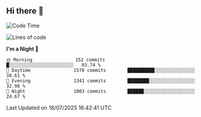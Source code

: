## Hi there 👋

<!--
**Wangmerlyn/Wangmerlyn** is a ✨ _special_ ✨ repository because its `README.md` (this file) appears on your GitHub profile.

Here are some ideas to get you started:

- 🔭 I’m currently working on ...
- 🌱 I’m currently learning ...
- 👯 I’m looking to collaborate on ...
- 🤔 I’m looking for help with ...
- 💬 Ask me about ...
- 📫 How to reach me: ...
- 😄 Pronouns: ...
- ⚡ Fun fact: ...
-->
<!--START_SECTION:waka-->
![Code Time](http://img.shields.io/badge/Code%20Time-423%20hrs%203%20mins-blue)

![Lines of code](https://img.shields.io/badge/From%20Hello%20World%20I%27ve%20Written-20.2%20million%20lines%20of%20code-blue)

**I'm a Night 🦉** 

```text
🌞 Morning                152 commits         █░░░░░░░░░░░░░░░░░░░░░░░░   03.74 % 
🌆 Daytime                1570 commits        ██████████░░░░░░░░░░░░░░░   38.61 % 
🌃 Evening                1341 commits        ████████░░░░░░░░░░░░░░░░░   32.98 % 
🌙 Night                  1003 commits        ██████░░░░░░░░░░░░░░░░░░░   24.67 % 
```



 Last Updated on 18/07/2025 16:42:41 UTC
<!--END_SECTION:waka-->
